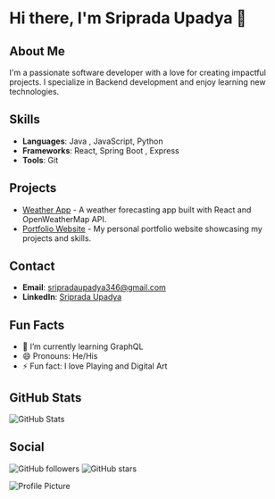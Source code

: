 # Hi there, I'm Sriprada Upadya 👋

## About Me
I'm a passionate software developer with a love for creating impactful projects. I specialize in Backend development and enjoy learning new technologies.

## Skills
- **Languages**: Java , JavaScript, Python
- **Frameworks**: React, Spring Boot , Express
- **Tools**: Git

## Projects
- [Weather App](https://github.com/username/weather-app) - A weather forecasting app built with React and OpenWeatherMap API.
- [Portfolio Website](https://github.com/username/portfolio) - My personal portfolio website showcasing my projects and skills.

## Contact
- **Email**: sripradaupadya346@gmail.com
- **LinkedIn**: [Sriprada Upadya](https://www.linkedin.com/in/janedoe)

## Fun Facts
- 🌱 I’m currently learning GraphQL
- 😄 Pronouns: He/His
- ⚡ Fun fact: I love Playing  and Digital Art 

## GitHub Stats
![GitHub Stats](https://github-readme-stats.vercel.app/api?username=sriprada346&show_icons=true&theme=radical)

## Social
![GitHub followers](https://img.shields.io/github/followers/username?label=Follow&style=social)
![GitHub stars](https://img.shields.io/github/stars/username?affiliations=OWNER&style=social)

![Profile Picture](https://yourimageurl.com)
